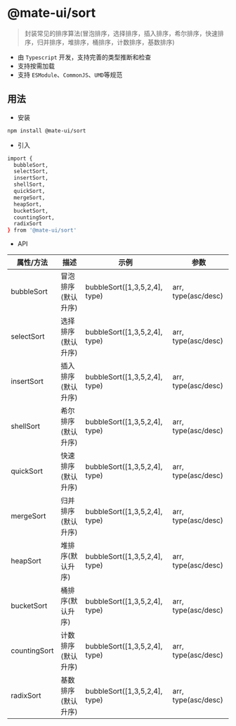 # @mate-ui/sort
> 封装常见的排序算法(冒泡排序，选择排序，插入排序，希尔排序，快速排序，归并排序，堆排序，桶排序，计数排序，基数排序)

- 由 `Typescript` 开发，支持完善的类型推断和检查
- 支持按需加载
- 支持 `ESModule`、`CommonJS`、`UMD`等规范

## 用法
- 安装
```sh
npm install @mate-ui/sort
```
- 引入
```sh
import {  
  bubbleSort,
  selectSort,
  insertSort,
  shellSort,
  quickSort,
  mergeSort,
  heapSort,
  bucketSort,
  countingSort,
  radixSort 
} from '@mate-ui/sort'
```
- API

|  属性/方法  | 描述 | 示例 | 参数 |
| ---------- | ---------- | ---------- | ---------- |
| bubbleSort | 冒泡排序(默认升序) | bubbleSort([1,3,5,2,4], type) | arr, type(asc/desc) |
| selectSort | 选择排序(默认升序) | bubbleSort([1,3,5,2,4], type) | arr, type(asc/desc) |
| insertSort | 插入排序(默认升序) | bubbleSort([1,3,5,2,4], type) | arr, type(asc/desc) |
| shellSort | 希尔排序(默认升序) | bubbleSort([1,3,5,2,4], type) | arr, type(asc/desc) |
| quickSort | 快速排序(默认升序) | bubbleSort([1,3,5,2,4], type) | arr, type(asc/desc) |
| mergeSort | 归并排序(默认升序) | bubbleSort([1,3,5,2,4], type) | arr, type(asc/desc) |
| heapSort | 堆排序(默认升序) | bubbleSort([1,3,5,2,4], type) | arr, type(asc/desc) |
| bucketSort | 桶排序(默认升序) | bubbleSort([1,3,5,2,4], type) | arr, type(asc/desc) |
| countingSort | 计数排序(默认升序) | bubbleSort([1,3,5,2,4], type) | arr, type(asc/desc) |
| radixSort | 基数排序(默认升序) | bubbleSort([1,3,5,2,4], type) | arr, type(asc/desc) |
